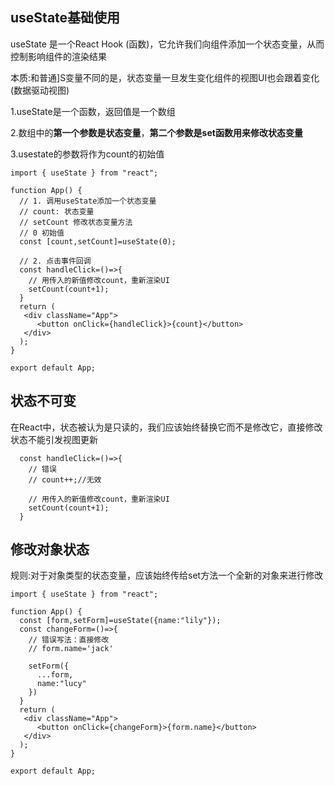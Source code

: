 ## useState基础使用

useState 是一个React Hook (函数)，它允许我们向组件添加一个状态变量，从而控制影响组件的渲染结果





本质:和普通]S变量不同的是，状态变量一旦发生变化组件的视图UI也会跟着变化(数据驱动视图)

1.useState是一个函数，返回值是一个数组

2.数组中的**第一个参数是状态变量**，**第二个参数是set函数用来修改状态变量**

3.usestate的参数将作为count的初始值

```react
import { useState } from "react";

function App() {
  // 1. 调用useState添加一个状态变量
  // count: 状态变量
  // setCount 修改状态变量方法
  // 0 初始值
  const [count,setCount]=useState(0);

  // 2. 点击事件回调
  const handleClick=()=>{
    // 用传入的新值修改count，重新渲染UI
    setCount(count+1);
  }
  return (
   <div className="App">
      <button onClick={handleClick}>{count}</button>
   </div>
  );
}

export default App;

```

## 状态不可变

在React中，状态被认为是只读的，我们应该始终替换它而不是修改它，直接修改状态不能引发视图更新

```react
  const handleClick=()=>{
    // 错误
    // count++;//无效
    
    // 用传入的新值修改count，重新渲染UI
    setCount(count+1);
  }
```

## 修改对象状态

规则:对于对象类型的状态变量，应该始终传给set方法一个全新的对象来进行修改

```react
import { useState } from "react";

function App() {
  const [form,setForm]=useState({name:"lily"});
  const changeForm=()=>{
    // 错误写法：直接修改
    // form.name='jack'

    setForm({
      ...form,
      name:"lucy"
    })
  }
  return (
   <div className="App">
      <button onClick={changeForm}>{form.name}</button>
   </div>
  );
}

export default App;

```



